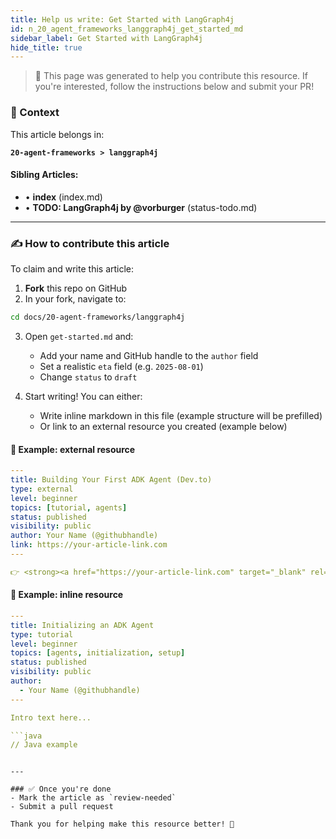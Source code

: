 ```yaml
---
title: Help us write: Get Started with LangGraph4j
id: n_20_agent_frameworks_langgraph4j_get_started_md
sidebar_label: Get Started with LangGraph4j
hide_title: true
---
```


> 📄 This page was generated to help you contribute this resource. If you're interested, follow the instructions below and submit your PR!

### 🧩 Context

This article belongs in:

**`20-agent-frameworks > langgraph4j`**

#### Sibling Articles:
- • **index** (index.md)
- • **TODO: LangGraph4j by @vorburger** (status-todo.md)

---

### ✍️ How to contribute this article

To claim and write this article:

1. **Fork** this repo on GitHub
2. In your fork, navigate to:

```bash
cd docs/20-agent-frameworks/langgraph4j
```

3. Open `get-started.md` and:
    - Add your name and GitHub handle to the `author` field
    - Set a realistic `eta` field (e.g. `2025-08-01`)
    - Change `status` to `draft`

4. Start writing! You can either:
    - Write inline markdown in this file (example structure will be prefilled)
    - Or link to an external resource you created (example below)

#### 🔁 Example: external resource
```yaml
---
title: Building Your First ADK Agent (Dev.to)
type: external
level: beginner
topics: [tutorial, agents]
status: published
visibility: public
author: Your Name (@githubhandle)
link: https://your-article-link.com
---

👉 <strong><a href="https://your-article-link.com" target="_blank" rel="noopener noreferrer">Read the full tutorial</a></strong>
```

#### 🧠 Example: inline resource
```yaml
---
title: Initializing an ADK Agent
type: tutorial
level: beginner
topics: [agents, initialization, setup]
status: published
visibility: public
author:
  - Your Name (@githubhandle)
---

Intro text here...

```java
// Java example
```
```

---

### ✅ Once you're done
- Mark the article as `review-needed`
- Submit a pull request

Thank you for helping make this resource better! 💚
